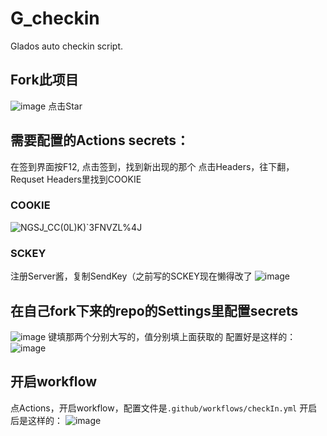 # G_checkin
Glados auto checkin script.
## Fork此项目
![image](https://user-images.githubusercontent.com/59683877/139403346-9932acd5-cb0e-4d34-8208-df0f137708cf.png)
点击Star

## 需要配置的Actions secrets：
在签到界面按F12,
点击签到，找到新出现的那个
点击Headers，往下翻，Requset Headers里找到COOKIE
### COOKIE
![NGSJ_CC(0L)K)`3FNVZL%4J](https://user-images.githubusercontent.com/59683877/139402714-ce2435c0-c115-4e47-b4a1-f7c6e918cbf0.png)
### SCKEY
注册Server酱，复制SendKey（之前写的SCKEY现在懒得改了
![image](https://user-images.githubusercontent.com/59683877/139403035-7ea6ad3f-78ec-43b7-963f-adf6b05749a3.png)

## 在自己fork下来的repo的Settings里配置secrets
![image](https://user-images.githubusercontent.com/59683877/139403552-dd192569-cabb-4bba-8470-055f03b365ad.png)
键填那两个分别大写的，值分别填上面获取的
配置好是这样的：
![image](https://user-images.githubusercontent.com/59683877/139404308-e9f581ca-116c-4b0e-89c4-04ff1af6cc77.png)

## 开启workflow
点Actions，开启workflow，配置文件是`.github/workflows/checkIn.yml`
开启后是这样的：
![image](https://user-images.githubusercontent.com/59683877/139404509-03b89c0a-451f-42e6-b07e-e023a66cdd16.png)


